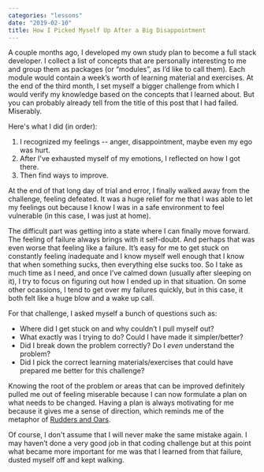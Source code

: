 ```yaml
---
categories: "lessons"
date: "2019-02-10"
title: How I Picked Myself Up After a Big Disappointment
---
```


A couple months ago, I developed my own study plan to become a full stack developer. I collect a list of concepts that are personally interesting to me and group them as packages (or “modules”, as I’d like to call them). Each module would contain a week’s worth of learning material and exercises. At the end of the third month, I set myself a bigger challenge from which I would verify my knowledge based on the concepts that I learned about. But you can probably already tell from the title of this post that I had failed. Miserably.

Here's what I did (in order):

1. I recognized my feelings -- anger, disappointment, maybe even my ego was hurt.
2. After I've exhausted myself of my emotions, I reflected on how I got there.
3. Then find ways to improve.

At the end of that long day of trial and error, I finally walked away from the challenge, feeling defeated. It was a huge relief for me that I was able to let my feelings out because I know I was in a safe environment to feel vulnerable (in this case, I was just at home).

The difficult part was getting into a state where I can finally move forward. The feeling of failure always brings with it self-doubt. And perhaps that was even worse that feeling like a failure. It’s easy for me to get stuck on constantly feeling inadequate and I know myself well enough that I know that when something sucks, then everything else sucks too. So I take as much time as I need, and once I’ve calmed down (usually after sleeping on it), I try to focus on figuring out how I ended up in that situation. On some other ocassions, I tend to get over my failures quickly, but in this case, it both felt like a huge blow and a wake up call.

For that challenge, I asked myself a bunch of questions such as:

* Where did I get stuck on and why couldn’t I pull myself out?
* What exactly was I trying to do? Could I have made it simpler/better?
* Did I break down the problem correctly? Do I *even* understand the problem?
* Did I pick the correct learning materials/exercises that could have prepared me better for this challenge?

Knowing the root of the problem or areas that can be improved definitely pulled me out of feeling miserable because I can now formulate a plan on what needs to be changed. Having a plan is always motivating for me because it gives me a sense of direction, which reminds me of the metaphor of [Rudders and Oars](https://jamesclear.com/goal-setting#Rudders%20and%20Oars).

Of course, I don't assume that I will never make the same mistake again. I may haven’t done a very good job in that coding challenge but at this point what became more important for me was that I learned from that failure, dusted myself off and kept walking.
